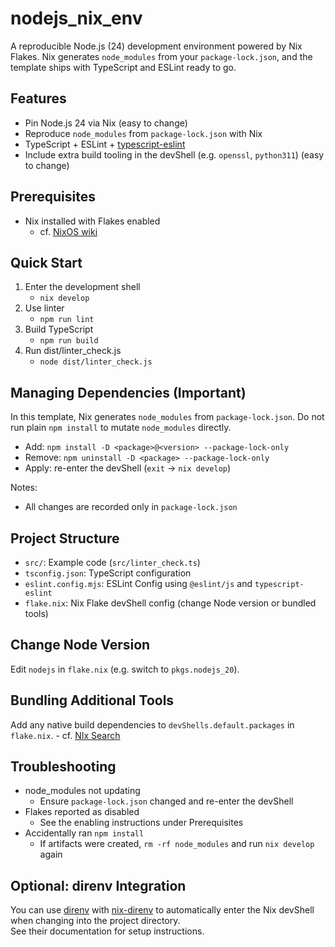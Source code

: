 # nodejs_nix_env
A reproducible Node.js (24) development environment powered by Nix Flakes.
Nix generates `node_modules` from your `package-lock.json`, and the template ships with TypeScript and ESLint ready to go.

## Features
- Pin Node.js 24 via Nix (easy to change)
- Reproduce `node_modules` from `package-lock.json` with Nix
- TypeScript + ESLint + [typescript-eslint](https://typescript-eslint.io/)
- Include extra build tooling in the devShell (e.g. `openssl`, `python311`) (easy to change)

## Prerequisites
- Nix installed with Flakes enabled
  - cf. [NixOS wiki](https://wiki.nixos.org/wiki/Flakes)

## Quick Start
1. Enter the development shell
    - `nix develop`
2. Use linter
    - `npm run lint`
3. Build TypeScript
    - `npm run build`
4. Run dist/linter_check.js
    - `node dist/linter_check.js`

## Managing Dependencies (Important)
In this template, Nix generates `node_modules` from `package-lock.json`.
Do not run plain `npm install` to mutate `node_modules` directly.

- Add: `npm install -D <package>@<version> --package-lock-only`
- Remove: `npm uninstall -D <package> --package-lock-only`
- Apply: re-enter the devShell (`exit` → `nix develop`)

Notes:
- All changes are recorded only in `package-lock.json`

## Project Structure
- `src/`: Example code (`src/linter_check.ts`)
- `tsconfig.json`: TypeScript configuration
- `eslint.config.mjs`: ESLint Config using `@eslint/js` and `typescript-eslint`
- `flake.nix`: Nix Flake devShell config (change Node version or bundled tools)

## Change Node Version
Edit `nodejs` in `flake.nix` (e.g. switch to `pkgs.nodejs_20`).

## Bundling Additional Tools
Add any native build dependencies to `devShells.default.packages` in `flake.nix`.
    - cf. [NIx Search](https://search.nixos.org/packages)

## Troubleshooting
- node_modules not updating
  - Ensure `package-lock.json` changed and re-enter the devShell
- Flakes reported as disabled
  - See the enabling instructions under Prerequisites
- Accidentally ran `npm install`
  - If artifacts were created, `rm -rf node_modules` and run `nix develop` again

## Optional: direnv Integration
You can use [direnv](https://direnv.net/) with [nix-direnv](https://github.com/nix-community/nix-direnv) to automatically enter the Nix devShell when changing into the project directory.  
See their documentation for setup instructions.
